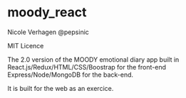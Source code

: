 # moody_react

Nicole Verhagen @pepsinic

MIT Licence

The 2.0 version of the MOODY emotional diary app built in React.js/Redux/HTML/CSS/Boostrap for the front-end 
Express/Node/MongoDB for the back-end.

It is built for the web as an exercice.
